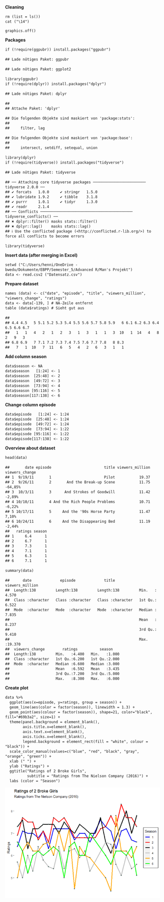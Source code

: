 **Cleaning**

    rm (list = ls())
    cat ("\14")



    graphics.off()

**Packages**

    if (!require(ggpubr)) install.packages("ggpubr")

    ## Lade nötiges Paket: ggpubr

    ## Lade nötiges Paket: ggplot2

    library(ggpubr)
    if (!require(dplyr)) install.packages("dplyr")

    ## Lade nötiges Paket: dplyr

    ## 
    ## Attache Paket: 'dplyr'

    ## Die folgenden Objekte sind maskiert von 'package:stats':
    ## 
    ##     filter, lag

    ## Die folgenden Objekte sind maskiert von 'package:base':
    ## 
    ##     intersect, setdiff, setequal, union

    library(dplyr)
    if (!require(tidyverse)) install.packages("tidyverse")

    ## Lade nötiges Paket: tidyverse

    ## ── Attaching core tidyverse packages ──────────────────────── tidyverse 2.0.0 ──
    ## ✔ forcats   1.0.0     ✔ stringr   1.5.0
    ## ✔ lubridate 1.9.2     ✔ tibble    3.1.8
    ## ✔ purrr     1.0.1     ✔ tidyr     1.3.0
    ## ✔ readr     2.1.4     
    ## ── Conflicts ────────────────────────────────────────── tidyverse_conflicts() ──
    ## ✖ dplyr::filter() masks stats::filter()
    ## ✖ dplyr::lag()    masks stats::lag()
    ## ℹ Use the conflicted package (<http://conflicted.r-lib.org/>) to force all conflicts to become errors

    library(tidyverse)

**Insert data (after merging in Excel)**

    setwd ("C:/Users/henni/OneDrive - bwedu/Dokumente/EBPP/Semester_5/Advanced R/Man's Projekt")
    data <- read.csv2 ("Datensatz.csv")

**Prepare dataset**

    names (data) <- c("date", "episode", "title", "viewers_million", "viewers_change", "ratings")
    data <- data[-139, ] # NA-Zeile entfernt
    table (data$ratings) # Sieht gut aus

    ## 
    ## 4.4 4.5   5 5.1 5.2 5.3 5.4 5.5 5.6 5.7 5.8 5.9   6 6.1 6.2 6.3 6.4 6.5 6.6 6.7 
    ##   1   1   4   2   1   2   3   1   3   1   1   3  10   1  14   4   8   2   9   3 
    ## 6.8 6.9   7 7.1 7.2 7.3 7.4 7.5 7.6 7.7 7.8   8 8.3 
    ##   7   1  10   7  11   6   5   4   2   6   3   1   1

**Add column season**

    data$season <- NA
    data$season   [1:24] <- 1
    data$season  [25:48] <- 2
    data$season  [49:72] <- 3
    data$season  [73:94] <- 4
    data$season [95:116] <- 5
    data$season[117:138] <- 6

**Change column episode**

    data$episode   [1:24] <- 1:24
    data$episode  [25:48] <- 1:24
    data$episode  [49:72] <- 1:24
    data$episode  [73:94] <- 1:22
    data$episode [95:116] <- 1:22
    data$episode[117:138] <- 1:22

**Overview about dataset**

    head(data)

    ##       date episode                        title viewers_million viewers_change
    ## 1  9/19/11       1                        Pilot           19.37               
    ## 2  9/26/11       2       And the Break-up Scene           11.75        -64,85%
    ## 3  10/3/11       3      And Strokes of Goodwill           11.42         -2,89%
    ## 4 10/10/11       4 And the Rich People Problems           10.71         -6,22%
    ## 5 10/17/11       5     And the '90s Horse Party           11.47          7,10%
    ## 6 10/24/11       6     And the Disappearing Bed           11.19         -2,44%
    ##   ratings season
    ## 1     6.4      1
    ## 2     6.7      1
    ## 3     7.3      1
    ## 4     7.1      1
    ## 5     6.3      1
    ## 6     7.1      1

    summary(data)

    ##      date             episode             title           viewers_million 
    ##  Length:138         Length:138         Length:138         Min.   : 4.570  
    ##  Class :character   Class :character   Class :character   1st Qu.: 6.522  
    ##  Mode  :character   Mode  :character   Mode  :character   Median : 7.835  
    ##                                                           Mean   : 8.237  
    ##                                                           3rd Qu.: 9.410  
    ##                                                           Max.   :19.370  
    ##  viewers_change        ratings          season     
    ##  Length:138         Min.   :4.400   Min.   :1.000  
    ##  Class :character   1st Qu.:6.200   1st Qu.:2.000  
    ##  Mode  :character   Median :6.600   Median :3.000  
    ##                     Mean   :6.592   Mean   :3.435  
    ##                     3rd Qu.:7.200   3rd Qu.:5.000  
    ##                     Max.   :8.300   Max.   :6.000

**Create plot**

    data %>%
      ggplot(aes(x=episode, y=ratings, group = season)) +
      geom_line(aes(color = factor(season)), linewidth = 1.3) +
      geom_point(aes(colour = factor(season)), shape=21, color="black", fill="#69b3a2", size=1) +
      theme(panel.background = element_blank(),
            axis.title.x=element_blank(),
            axis.text.x=element_blank(),
            axis.ticks.x=element_blank(),
            legend.background = element_rect(fill = "white", colour = "black")) +
      scale_color_manual(values=c("blue", "red", "black", "gray", "orange", "green")) +
      xlab (" ") +
      ylab ("Ratings") + 
      ggtitle("Ratings of 2 Broke Girls",
              subtitle = "Ratings from The Nielson Company (2016)") +
      labs (color = "Season")

![](Henning_files/figure-markdown_strict/unnamed-chunk-8-1.png)
